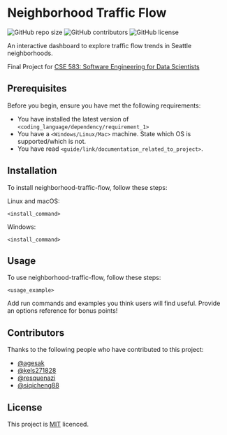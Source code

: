 <!--- README template from https://github.com/scottydocs/README-template.md -->

# Neighborhood Traffic Flow

<!--- These are examples. See https://shields.io for others or to customize this set of shields. You might want to include dependencies, project status and licence info here --->
![GitHub repo size](https://img.shields.io/github/repo-size/kels271828/neighborhood-traffic-flow)
![GitHub contributors](https://img.shields.io/github/contributors/kels271828/neighborhood-traffic-flow)
![GitHub license](https://img.shields.io/github/license/kels271828/neighborhood-traffic-flow)

An interactive dashboard to explore traffic flow trends in Seattle neighborhoods.

Final Project for [CSE 583: Software Engineering for Data Scientists](https://uwseds.github.io/)


## Prerequisites

Before you begin, ensure you have met the following requirements:
<!--- These are just example requirements. Add, duplicate or remove as required --->
* You have installed the latest version of `<coding_language/dependency/requirement_1>`
* You have a `<Windows/Linux/Mac>` machine. State which OS is supported/which is not.
* You have read `<guide/link/documentation_related_to_project>`.


## Installation

To install neighborhood-traffic-flow, follow these steps:

Linux and macOS:
```
<install_command>
```

Windows:
```
<install_command>
```


## Usage

To use neighborhood-traffic-flow, follow these steps:

```
<usage_example>
```

Add run commands and examples you think users will find useful. Provide an options reference for bonus points!


## Contributors

Thanks to the following people who have contributed to this project:

* [@agesak](https://github.com/agesak)
* [@kels271828](https://github.com/kels271828)
* [@resquenazi](https://github.com/resquenazi)
* [@siqicheng88](https://github.com/siqicheng88)


## License

This project is [MIT](./LICENSE) licenced.
